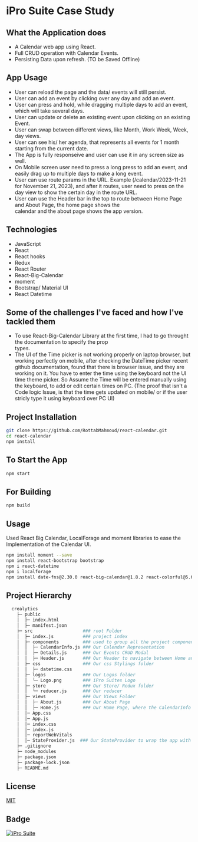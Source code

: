 # iPro Suite Case Study

## What the Application does

- A Calendar web app using React.
- Full CRUD operation with Calendar Events.
- Persisting Data upon refresh. (TO be Saved Offline)

## App Usage

- User can reload the page and the data/ events will still persist.
- User can add an event by clicking over any day and add an event.
- User can press and hold, while dragging multiple days to add an event, which will take several days.
- User can update or delete an existing event upon clicking on an existing Event.
- User can swap between different views, like Month, Work Week, Week, day views.
- User can see his/ her agenda, that represents all events for 1 month starting from the current date.
- The App is fully responseive and user can use it in any screen size as well.
- On Mobile screen user need to press a long press to add an event, and easily drag up to multiple days to make a 
  long event.
- User can use route params in the URL. Example (/calendar/2023-11-21 for November 21, 2023), and after it routes, 
  user need to press on the day view to show the certain day in the route URL.
- User can use the Header bar in the top to route between Home Page and About Page, the home page shows the   
  calendar and the about page shows the app version.

## Technologies

- JavaScript
- React
- React hooks
- Redux
- React Router
- React-Big-Calendar
- moment
- Bootstrap/ Material UI
- React Datetime

## Some of the challenges I've faced and how I've tackled them

- To use React-Big-Calendar Library at the first time, I had to go throught the documentation to specify the prop   
  types.
- The UI of the Time picker is not working properly on laptop browser, but working perfectly on mobile, after 
  checking the DateTime picker recent github documentation, found that there is browser issue, and they are working on it. You have to enter the time using the keyboard not the UI time theme picker. So Assume the Time will be entered manually using the keyboard, to add or edit certain times on PC. (The proof that isn't a Code logic Issue, is that the time gets updated on mobile/ or if the user stricly type it using keyboard over PC UI)

## Project Installation

```bash
git clone https://github.com/RottabMahmoud/react-calendar.git
cd react-calendar
npm install
```

## To Start the App

```bash
npm start
```

## For Building

```bash
npm build
```

## Usage

Used React Big Calendar, LocalForage and moment libraries to ease the Implementation of the Calendar UI.

```bash
npm install moment --save
npm install react-bootstrap bootstrap
npm i react-datetime
npm i localforage
npm install date-fns@2.30.0 react-big-calendar@1.8.2 react-colorful@5.6.1 @mui/x-date-pickers@5.0.12 @types/react-big-calendar
```

## Project Hierarchy

```bash
  crealytics
    ├─ public
    │  ├─ index.html
    │  ├─ manifest.json
    ├─ src                   ### root Folder
    │  ├─ index.js           ### project index
    │  ├─ components         ### used to group all the project components
    │  │  ├─ CalendarInfo.js ### Our Calendar Representation
    │  │  ├─ Details.js      ### Our Events CRUD Modal
    │  │  ├─ Header.js       ### Our Header to navigate between Home and About Views
    │  ├─ css                ### Our css Stylings folder
    │  │  ├─ datetime.css
    │  ├─ logos              ### Our Logos folder
    │  │  └─ Logo.png        ### iPro Suites Logo
    │  ├─ store              ### Our Store/ Redux folder
    │  │  └─ reducer.js      ### Our reducer
    │  ├─ views              ### Our Views Folder
    │  │  ├─ About.js        ### Our About Page
    │  │  ├─ Home.js         ### Our Home Page, where the CalendarInfo is rendered
    │  │─ App.css
    │  │─ App.js
    │  │─ index.css
    │  │─ index.js
    │  │─ reportWebVitals
    │  │─ StateProvider.js  ### Our StateProvider to wrap the app with Store/ Redux
    ├─ .gitignore
    ├─ node_modules
    ├─ package.json
    ├─ package-lock.json
    ├─ README.md
```

## License

[MIT](https://choosealicense.com/licenses/mit/)

## Badge

<a href="https://www.linkedin.com/company/ipro-suite/"> <img src="https://img.shields.io/badge/iPro%20Suite-Mahmoud%20Rottab-brightgreen?link=https%3A%2F%2Fwww.linkedin.com%2Fcompany%2Fipro-suite%2F" alt="iPro Suite" /> </a>
